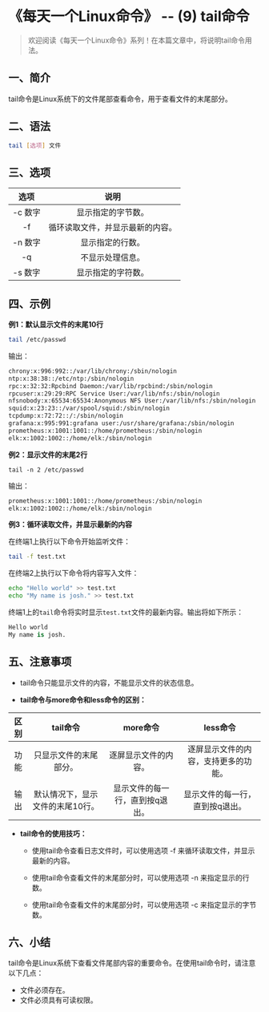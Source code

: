 # 《每天一个Linux命令》 -- (9) tail命令



> 欢迎阅读《每天一个Linux命令》系列！在本篇文章中，将说明tail命令用法。

## 一、简介

tail命令是Linux系统下的文件尾部查看命令，用于查看文件的末尾部分。



## 二、语法

```bash
tail [选项] 文件
```



## 三、选项

|  选项   |               说明               |
| :-----: | :------------------------------: |
| -c 数字 |        显示指定的字节数。        |
|   -f    | 循环读取文件，并显示最新的内容。 |
| -n 数字 |         显示指定的行数。         |
|   -q    |         不显示处理信息。         |
| -s 数字 |        显示指定的字符数。        |



## 四、示例

**例1：默认显示文件的末尾10行**

```bash
tail /etc/passwd
```

输出：

```bash
chrony:x:996:992::/var/lib/chrony:/sbin/nologin
ntp:x:38:38::/etc/ntp:/sbin/nologin
rpc:x:32:32:Rpcbind Daemon:/var/lib/rpcbind:/sbin/nologin
rpcuser:x:29:29:RPC Service User:/var/lib/nfs:/sbin/nologin
nfsnobody:x:65534:65534:Anonymous NFS User:/var/lib/nfs:/sbin/nologin
squid:x:23:23::/var/spool/squid:/sbin/nologin
tcpdump:x:72:72::/:/sbin/nologin
grafana:x:995:991:grafana user:/usr/share/grafana:/sbin/nologin
prometheus:x:1001:1001::/home/prometheus:/sbin/nologin
elk:x:1002:1002::/home/elk:/sbin/nologin
```

**例2：显示文件的末尾2行**

```
tail -n 2 /etc/passwd
```

输出： 

```bash
prometheus:x:1001:1001::/home/prometheus:/sbin/nologin
elk:x:1002:1002::/home/elk:/sbin/nologin
```

**例3：循环读取文件，并显示最新的内容**

在终端1上执行以下命令开始监听文件：

```bash
tail -f test.txt
```

在终端2上执行以下命令将内容写入文件：

```bash
echo "Hello world" >> test.txt
echo "My name is josh." >> test.txt
```

终端1上的`tail`命令将实时显示`test.txt`文件的最新内容。输出将如下所示：

```python
Hello world
My name is josh.
```



## 五、注意事项

- tail命令只能显示文件的内容，不能显示文件的状态信息。

- **tail命令与more命令和less命令的区别：**

| 区别 |             tail命令             |            more命令             |               less命令               |
| :--: | :------------------------------: | :-----------------------------: | :----------------------------------: |
| 功能 |      只显示文件的末尾部分。      |      逐屏显示文件的内容。       | 逐屏显示文件的内容，支持更多的功能。 |
| 输出 | 默认情况下，显示文件的末尾10行。 | 显示文件的每一行，直到按q退出。 |   显示文件的每一行，直到按q退出。    |

- **tail命令的使用技巧：**

  - 使用tail命令查看日志文件时，可以使用选项 -f 来循环读取文件，并显示最新的内容。

  - 使用tail命令查看文件的末尾部分时，可以使用选项 -n 来指定显示的行数。

  - 使用tail命令查看文件的末尾部分时，可以使用选项 -c 来指定显示的字节数。




## 六、小结

tail命令是Linux系统下查看文件尾部内容的重要命令。在使用tail命令时，请注意以下几点：

- 文件必须存在。
- 文件必须具有可读权限。

